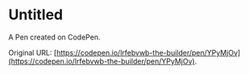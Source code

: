 # Untitled

A Pen created on CodePen.

Original URL: [https://codepen.io/lrfebvwb-the-builder/pen/YPyMjOv](https://codepen.io/lrfebvwb-the-builder/pen/YPyMjOv).

